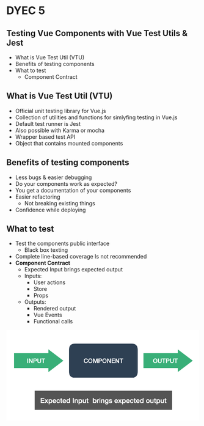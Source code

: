 # DYEC 5
## Testing Vue Components with Vue Test Utils & Jest

- What is Vue Test Util (VTU)
- Benefits of testing components
- What to test
  - Component Contract

## What is Vue Test Util (VTU)

- Official unit testing library for Vue.js
- Collection of utilities and functions for simlyfing testing in Vue.js
- Default test runner is Jest
- Also possible with Karma or mocha
- Wrapper based test API
- Object that contains mounted components

## Benefits of testing components

- Less bugs & easier debugging
- Do your components work as expected?
- You get a documentation of your components
- Easier refactoring
  - Not breaking existing things
- Confidence while deploying

## What to test
- Test the components public interface
  - Black box texting
- Complete line-based coverage Is not recommended
- **Component Contract**
  - Expected Input  brings expected output
  - Inputs:
    - User actions
    - Store
    - Props
  - Outputs:
    - Rendered output
    - Vue Events
    - Functional calls

![Component Contract](https://raw.githubusercontent.com/Alex-Ri/dyec/master/dyec5/public/component_contract.png)
